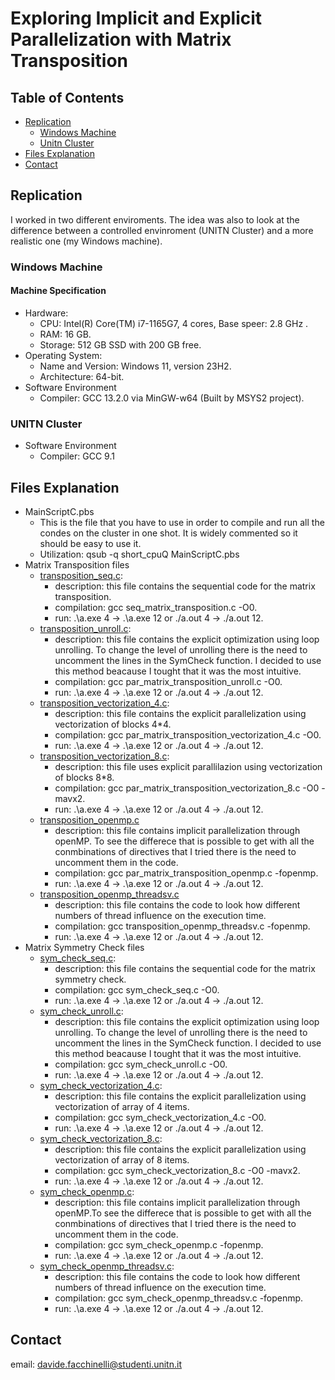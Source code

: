 # Exploring Implicit and Explicit Parallelization with Matrix Transposition

## Table of Contents

- [Replication](#replication)
    - [Windows Machine](#windows-machine)
    - [Unitn Cluster](#unitn-cluster)
- [Files Explanation](#files-explanation)
- [Contact](#contact)

## Replication
I worked in two different enviroments. The idea was also to look at the difference between a controlled envinroment (UNITN Cluster) and a more realistic one (my Windows machine).

### Windows Machine
#### Machine Specification
* Hardware:
    * CPU: Intel(R) Core(TM) i7-1165G7, 4 cores, Base speer: 2.8 GHz .
    * RAM: 16 GB.
    * Storage: 512 GB SSD with 200 GB free.
* Operating System:
    * Name and Version: Windows 11, version 23H2.
    * Architecture: 64-bit.
* Software Environment
    * Compiler: GCC 13.2.0 via MinGW-w64 (Built by MSYS2 project).

### UNITN Cluster
* Software Environment
    * Compiler: GCC 9.1

## Files Explanation
* MainScriptC.pbs
    * This is the file that you have to use in order to compile and run all the condes on the cluster in one shot. It is widely commented so it should be easy to use it.
    * Utilization: qsub -q short_cpuQ MainScriptC.pbs
* Matrix Transposition files
    * [transposition_seq.c](transposition_seq.c):
        * description: this file contains the sequential code for the matrix transposition.
        * compilation: gcc seq_matrix_transposition.c -O0.
        * run: .\a.exe 4 -> .\a.exe 12 or ./a.out 4 -> ./a.out 12.
    * [transposition_unroll.c](transposition_unroll.c): 
        * description: this file contains the explicit optimization using loop unrolling. To change the level of unrolling there is the need to uncomment the lines in the SymCheck function. I decided to use this method beacause I tought that it was the most intuitive.
        * compilation: gcc par_matrix_transposition_unroll.c -O0.
        * run: .\a.exe 4 -> .\a.exe 12 or ./a.out 4 -> ./a.out 12.
    * [transposition_vectorization_4.c](transposition_vectorization_4.c): 
        * description: this file contains the explicit parallelization using vectorization of blocks 4*4.
        * compilation: gcc par_matrix_transposition_vectorization_4.c -O0.
        * run: .\a.exe 4 -> .\a.exe 12 or ./a.out 4 -> ./a.out 12.
    * [transposition_vectorization_8.c](transposition_vectorization_8.c): 
        * description: this file uses explicit parallilazion using vectorization of blocks 8*8.
        * compilation: gcc par_matrix_transposition_vectorization_8.c -O0 -mavx2.
        * run: .\a.exe 4 -> .\a.exe 12 or ./a.out 4 -> ./a.out 12.
    * [transposition_openmp.c](transposition_openmp.c)
        * description: this file contains implicit parallelization through openMP. To see the differece that is possible to get with all the conmbinations of directives that I tried there is the need to uncomment them in the code.
        * compilation: gcc par_matrix_transposition_openmp.c -fopenmp.
        * run: .\a.exe 4 -> .\a.exe 12 or ./a.out 4 -> ./a.out 12.
    * [transposition_openmp_threadsv.c](transposition_openmp_threadsv.c)
        * description: this file contains the code to look how different numbers of thread influence on the execution time.
        * compilation: gcc transposition_openmp_threadsv.c -fopenmp.
        * run: .\a.exe 4 -> .\a.exe 12 or ./a.out 4 -> ./a.out 12.
* Matrix Symmetry Check files
    * [sym_check_seq.c](sym_check_seq.c): 
        * description: this file contains the sequential code for the matrix symmetry check.
        * compilation: gcc sym_check_seq.c -O0.
        * run: .\a.exe 4 -> .\a.exe 12 or ./a.out 4 -> ./a.out 12.
    * [sym_check_unroll.c](sym_check_unroll.c):
        * description: this file contains the explicit optimization using loop unrolling. To change the level of unrolling there is the need to uncomment the lines in the SymCheck function. I decided to use this method beacause I tought that it was the most intuitive.
        * compilation: gcc sym_check_unroll.c -O0.
        * run: .\a.exe 4 -> .\a.exe 12 or ./a.out 4 -> ./a.out 12.
    * [sym_check_vectorization_4.c](sym_check_vectorization_4.c):
        * description: this file contains the explicit parallelization using vectorization of array of 4 items.
        * compilation: gcc sym_check_vectorization_4.c -O0.
        * run: .\a.exe 4 -> .\a.exe 12 or ./a.out 4 -> ./a.out 12.
    * [sym_check_vectorization_8.c](sym_check_vectorization_8.c):
        * description: this file contains the explicit parallelization using vectorization of array of 8 items.
        * compilation: gcc sym_check_vectorization_8.c -O0 -mavx2.
        * run: .\a.exe 4 -> .\a.exe 12 or ./a.out 4 -> ./a.out 12.
    * [sym_check_openmp.c](sym_check_openmp.c):
        * description: this file contains implicit parallelization through openMP.To see the differece that is possible to get with all the conmbinations of directives that I tried there is the need to uncomment them in the code.
        * compilation: gcc sym_check_openmp.c -fopenmp.
        * run: .\a.exe 4 -> .\a.exe 12 or ./a.out 4 -> ./a.out 12.
    * [sym_check_openmp_threadsv.c](sym_check_openmp_threadsv.c):
        * description: this file contains the code to look how different numbers of thread influence on the execution time.
        * compilation: gcc sym_check_openmp_threadsv.c -fopenmp.
        * run: .\a.exe 4 -> .\a.exe 12 or ./a.out 4 -> ./a.out 12.

## Contact
email: davide.facchinelli@studenti.unitn.it